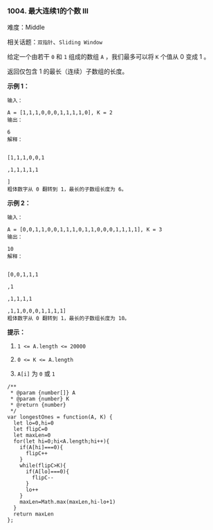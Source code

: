 ### 1004. 最大连续1的个数 III

难度：Middle

相关话题：`双指针`、`Sliding Window`

给定一个由若干  `0`  和  `1`  组成的数组 `A` ，我们最多可以将 `K` 个值从 0 变成 1 。



返回仅包含 1 的最长（连续）子数组的长度。







**示例 1：** 





```
输入：

A = [1,1,1,0,0,0,1,1,1,1,0], K = 2
输出：

6
解释：


[1,1,1,0,0,1

,1,1,1,1,1

]
粗体数字从 0 翻转到 1，最长的子数组长度为 6。
```


**示例 2：** 





```
输入：

A = [0,0,1,1,0,0,1,1,1,0,1,1,0,0,0,1,1,1,1], K = 3
输出：

10
解释：


[0,0,1,1,1

,1

,1,1,1,1

,1,1,0,0,0,1,1,1,1]
粗体数字从 0 翻转到 1，最长的子数组长度为 10。
```






**提示：** 




1.  `1 <= A.length <= 20000` 

2.  `0 <= K <= A.length` 

3.  `A[i]`  为 `0` 或 `1` 






```
/**
 * @param {number[]} A
 * @param {number} K
 * @return {number}
 */
var longestOnes = function(A, K) {
  let lo=0,hi=0
  let flipC=0
  let maxLen=0
  for(let hi=0;hi<A.length;hi++){
    if(A[hi]===0){
      flipC++
    }
    while(flipC>K){
      if(A[lo]===0){
        flipC--
      }
      lo++
    }
    maxLen=Math.max(maxLen,hi-lo+1)
  }
  return maxLen
};



```

